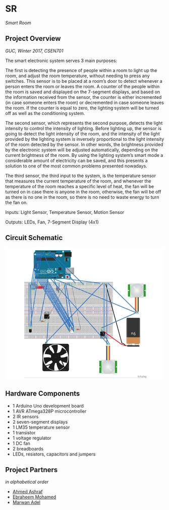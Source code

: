# SR
*Smart Room*

## Project Overview
*GUC, Winter 2017, CSEN701*

The smart electronic system serves 3 main purposes:

The first is detecting the presence of people within a room to light up the room, and adjust the room temperature, without needing to press any switches. This sensor is to be placed at a room’s door to detect whenever a person enters the room or leaves the room. A counter of the people within the room is saved and displayed on the 7-segment displays, and based on the information received from the sensor, the counter is either incremented (in case someone enters the room) or decremented in case someone leaves the room. If the counter is equal to zero, the lighting system will be turned off as well as the conditioning system.

The second sensor, which represents the second purpose, detects the light intensity to control the intensity of lighting. Before lighting up, the sensor is going to detect the light intensity of the room, and the intensity of the light provided by the lighting system is inversely proportional to the light intensity of the room detected by the sensor. In other words, the brightness provided by the electronic system will be adjusted automatically, depending on the current brightness of the room.
By using the lighting system’s smart mode a considerable amount of electricity can be saved, and this presents a solution to one of the most common problems presented nowadays.

The third sensor, the third input to the system, is the temperature sensor that measures the current temperature of the room, and whenever the temperature of the room reaches a specific level of heat, the fan will be turned on in case there is anyone in the room, otherwise, the fan will be off as there is no one in the room, so there is no need to waste energy to turn the fan on.

Inputs: Light Sensor, Temperature Sensor, Motion Sensor

Outputs: LEDs, Fan, 7-Segment Display (4x1)

## Circuit Schematic

![Preview](https://github.com/ahmedhamdi96/SR/blob/master/Preview/preview.png)

## Hardware Components

* 1 Arduino Uno development board
* 1 AVR ATmega328P microcontroller
* 2 IR sensors
* 2 seven-segment displays
* 1 LM35 temperature sensor
* 1 transistor
* 1 voltage regulator
* 1 DC fan
* 2 breadboards
* LEDs, resistors, capacitors and jumpers

## Project Partners
*in alphabetical order*

* [Ahmed Ashraf](https://github.com/ahmedElqutb)
* [Ebraheem Mohamed](https://github.com/Ebraheem1)
* [Marwan Adel](https://github.com/marwanadel)
